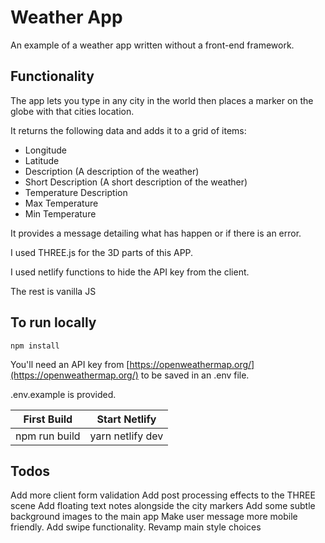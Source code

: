 # Weather App

An example of a weather app written without a front-end framework.

## Functionality

The app lets you type in any city in the world then places a marker on the globe with that cities location.

It returns the following data and adds it to a grid of items:

- Longitude
- Latitude
- Description (A description of the weather)
- Short Description (A short description of the weather)
- Temperature Description 
- Max Temperature 
- Min Temperature 

It provides a message detailing what has happen or if there is an error. 

I used THREE.js for the 3D parts of this APP.

I used netlify functions to hide the API key from the client. 

The rest is vanilla JS

## To run locally

```npm install```

You'll need an API key from [https://openweathermap.org/](https://openweathermap.org/) to be saved in an .env file.

.env.example is provided. 

First Build  | Start Netlify
------------- | -------------
npm run build | yarn netlify dev


## Todos
Add more client form validation
Add post processing effects to the THREE scene
Add floating text notes alongside the city markers
Add some subtle background images to the main app
Make user message more mobile friendly. Add swipe functionality.
Revamp main style choices